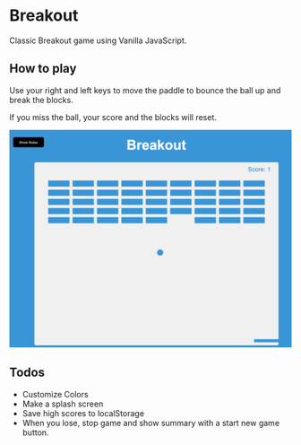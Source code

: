 # Breakout
Classic Breakout game using Vanilla JavaScript.

## How to play
Use your right and left keys to move the paddle to bounce the ball up and break the blocks.

If you miss the ball, your score and the blocks will reset.

![](docs/breakout.png)

## Todos
* Customize Colors
* Make a splash screen
* Save high scores to localStorage
* When you lose, stop game and show summary with a start new game button.